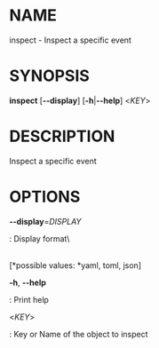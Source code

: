 # NAME

inspect - Inspect a specific event

# SYNOPSIS

**inspect** \[**\--display**\] \[**-h**\|**\--help**\] \<*KEY*\>

# DESCRIPTION

Inspect a specific event

# OPTIONS

**\--display**=*DISPLAY*

:   Display format\

\
\[*possible values: *yaml, toml, json\]

**-h**, **\--help**

:   Print help

\<*KEY*\>

:   Key or Name of the object to inspect
